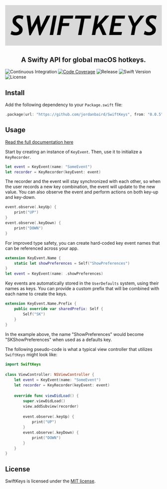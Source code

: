 <div align='center'>
    <img src='/media/header.svg'>
    <h2>A Swifty API for global macOS hotkeys.</h2>
</div>

![Continuous Integration](https://img.shields.io/circleci/build/github/jordanbaird/SwiftKeys/main)
[![Code Coverage](https://codecov.io/gh/jordanbaird/SwiftKeys/branch/main/graph/badge.svg?token=PARNSVMN0H)](https://codecov.io/gh/jordanbaird/SwiftKeys)
![Release](https://img.shields.io/github/v/release/jordanbaird/SwiftKeys)
![Swift Version](https://img.shields.io/badge/Swift-5.6%2B-orange)
![License](https://img.shields.io/github/license/jordanbaird/SwiftKeys)

## Install

Add the following dependency to your `Package.swift` file:

```swift
.package(url: "https://github.com/jordanbaird/SwiftKeys", from: "0.0.5")
```

## Usage

[Read the full documentation here](https://jordanbaird.github.io/SwiftKeys/documentation/swiftkeys)

Start by creating an instance of `KeyEvent`. Then, use it to initialize a `KeyRecorder`.

```swift
let event = KeyEvent(name: "SomeEvent")
let recorder = KeyRecorder(keyEvent: event)
```

The recorder and the event will stay synchronized with each other, so when the user records a new key combination, the event will update to the new value. You can also observe the event and perform actions on both key-up and key-down.

```swift
event.observe(.keyUp) {
    print("UP")
}
event.observe(.keyDown) {
    print("DOWN")
}
```

For improved type safety, you can create hard-coded key event names that can be referenced across your app.

```swift
extension KeyEvent.Name {
    static let showPreferences = Self("ShowPreferences")
}
let event = KeyEvent(name: .showPreferences)
```

Key events are automatically stored in the `UserDefaults` system, using their names as keys. You can provide a custom prefix that will be combined with each name to create the keys.

```swift
extension KeyEvent.Name.Prefix {
    public override var sharedPrefix: Self { 
        Self("SK")
    }
}
```

In the example above, the name "ShowPreferences" would become "SKShowPreferences" when used as a defaults key.

The following pseudo-code is what a typical view controller that utilizes `SwiftKeys` might look like:

```swift
import SwiftKeys

class ViewController: NSViewController {
    let event = KeyEvent(name: "SomeEvent")
    let recorder = KeyRecorder(keyEvent: event)
    
    override func viewDidLoad() {
        super.viewDidLoad()
        view.addSubview(recorder)
        
        event.observe(.keyUp) {
            print("UP")
        }
        event.observe(.keyDown) {
            print("DOWN")
        }
    }
}
```

## License

SwiftKeys is licensed under the [MIT license](http://www.opensource.org/licenses/mit-license).
